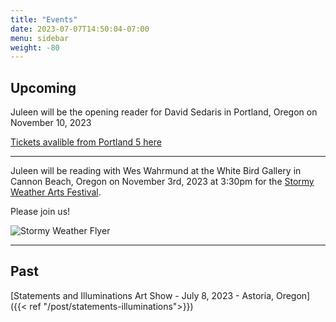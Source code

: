 ```yaml
---
title: "Events"
date: 2023-07-07T14:50:04-07:00
menu: sidebar
weight: -80
---
```

## Upcoming
Juleen will be the opening reader for David Sedaris in Portland, Oregon on November 10, 2023

[Tickets avalible from Portland 5 here](https://www.portland5.com/arlene-schnitzer-concert-hall/events/evening-david-sedaris)

---

Juleen will be reading with Wes Wahrmund at the White Bird Gallery in Cannon Beach, Oregon on November 3rd, 2023 at 3:30pm for the [Stormy Weather Arts Festival](https://www.cannonbeach.org/events-and-festivals/arts-events/stormy-weather-arts-festival/).

Please join us!

![Stormy Weather Flyer](/images/swaf_2023_flyer.jpg)

---

## Past
[Statements and Illuminations Art Show -  July 8, 2023 - Astoria, Oregon]({{< ref "/post/statements-illuminations">}})

